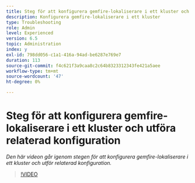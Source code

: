 ```yaml
---
title: Steg för att konfigurera gemfire-lokaliserare i ett kluster och utföra relaterad konfiguration
description: Konfigurera gemfire-lokaliserare i ett kluster
type: Troubleshooting
role: Admin
level: Experienced
version: 6.5
topic: Administration
index: y
exl-id: 798dd056-c1a1-416a-94ad-be6287e769e7
duration: 113
source-git-commit: f4c621f3a9caa8c2c64b8323312343fe421a5aee
workflow-type: tm+mt
source-wordcount: '47'
ht-degree: 0%

---
```


# Steg för att konfigurera gemfire-lokaliserare i ett kluster och utföra relaterad konfiguration

*Den här videon går igenom stegen för att konfigurera gemfire-lokaliserare i ett kluster och utför relaterad konfiguration.*

>[!VIDEO](https://video.tv.adobe.com/v/335544?quality=12&learn=on)
